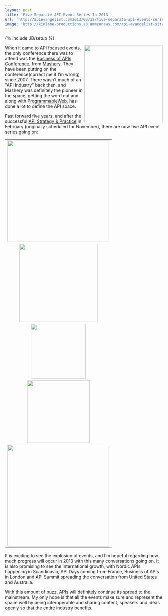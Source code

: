 ```yaml
---
layout: post
title: 'Five Separate API Event Series In 2013'
url: 'http://apievangelist.com2013/03/12/five-separate-api-events-series-in-2013/'
image: 'http://kinlane-productions.s3.amazonaws.com/api-evangelist-site/blog/tag-cloud-api-conference.png'
---
```

{% include JB/setup %}
<p>
     <img src="https://s3.amazonaws.com/kinlane-productions/events/tag-cloud-api-conference.png"  width="250" align="right" />
</p>
<p>
     When it came to API focused events, the only conference there was to attend was the <a title="Business of APIs Conference" href="http://apiconference.com/">Business of APIs Conference</a>, from <a title="Mashery" href="http://mashery.com">Mashery</a>. They have been putting on the conference(correct me if I’m wrong) since 2007. There wasn’t much of an "API Industry" back then, and Mashery was definitely the pioneer in the space, getting the word out and along with <a title="ProgrammableWeb" href="http://programmableweb.com">ProgrammableWeb</a>, has done a lot to define the API space.
</p>
<p>
     Fast forward five years, and after the successful <a href="http://www.apistrategyconference.com/">API Strategy &amp; Practice</a> in February (originally scheduled for November), there are now five API event series going on:
</p>
<table cellspacing="15" cellpadding="15" align="center">
     <tbody>
          <tr>
               <td align="center">
                    <a href="http://apiconference.com/" target="_blank"><img src="https://s3.amazonaws.com/kinlane-productions/events/business-of-apis-2012/bapi-logo.png"  width="325" /></a>
               </td>
          </tr>
          <tr>
               <td align="center">
                    <a href="http://www.apistrategyconference.com/" target="_blank"><img src="https://s3.amazonaws.com/kinlane-productions/events/api-strategy-practice-conference/api-strategy-practice-event-2.png"  width="250" /></a>
               </td>
          </tr>
          <tr>
               <td align="center">
                    <a href="http://apidays.io/" target="_blank"><img src="https://s3.amazonaws.com/kinlane-productions/events/api-days-paris-france/api-days-logo.png"  width="175" /></a>
               </td>
          </tr>
          <tr>
               <td align="center">
                    <a href="http://nordicapis.com/" target="_blank"><img src="https://s3.amazonaws.com/kinlane-productions/events/nordic-apis/nordic-apis-logo-2.png"  width="200" /></a>
               </td>
          </tr>
          <tr>
               <td align="center">
                    <a href="http://pages.apigee.com/api-summit-tour-registration-pr.html" target="_blank"><img src="https://s3.amazonaws.com/kinlane-productions/events/api-summit/api-summit-logo.png"  width="325" /></a>
               </td>
          </tr>
     </tbody>
</table>
<p>
     It is exciting to see the explosion of events, and I’m hopeful regarding how much progress will occur in 2013 with this many conversations going on. It is also promising to see the international growth, with Nordic APIs happening in Scandinavia, API Days coming from France, Business of APIs in London and API Summit spreading the conversation from United States and Australia.
</p>
<p>
     With this amount of buzz, APIs will definitely continue its spread to the mainstream. My only hope is that all the events make sure and represent the space well by being interoperable and sharing content, speakers and ideas openly so that the entire industry benefits.
</p>

